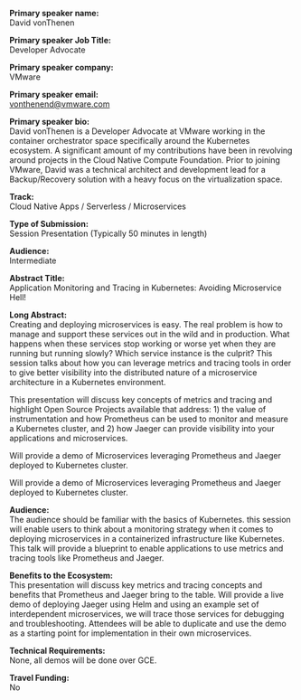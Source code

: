 **Primary speaker name:**  
David vonThenen

**Primary speaker Job Title:**  
Developer Advocate

**Primary speaker company:**  
VMware

**Primary speaker email:**  
vonthenend@vmware.com

**Primary speaker bio:**  
David vonThenen is a Developer Advocate at VMware working in the container orchestrator space specifically around the Kubernetes ecosystem. A significant amount of my contributions have been in revolving around projects in the Cloud Native Compute Foundation. Prior to joining VMware, David was a technical architect and development lead for a Backup/Recovery solution with a heavy focus on the virtualization space.

**Track:**  
Cloud Native Apps / Serverless / Microservices

**Type of Submission:**  
Session Presentation (Typically 50 minutes in length)

**Audience:**  
Intermediate

**Abstract Title:**  
Application Monitoring and Tracing in Kubernetes: Avoiding Microservice Hell!

**Long Abstract:**  
Creating and deploying microservices is easy. The real problem is how to manage and support these services out in the wild and in production. What happens when these services stop working or worse yet when they are running but running slowly? Which service instance is the culprit? This session talks about how you can leverage metrics and tracing tools in order to give better visibility into the distributed nature of a microservice architecture in a Kubernetes environment.

This presentation will discuss key concepts of metrics and tracing and highlight Open Source Projects available that address: 1) the value of instrumentation and how Prometheus can be used to monitor and measure a Kubernetes cluster, and 2) how Jaeger can provide visibility into your applications and microservices.

Will provide a demo of Microservices leveraging Prometheus and Jaeger deployed to Kubernetes cluster.

Will provide a demo of Microservices leveraging Prometheus and Jaeger deployed to Kubernetes cluster.

**Audience:**  
The audience should be familiar with the basics of Kubernetes. this session will enable users to think about a monitoring strategy when it comes to deploying microservices in a containerized infrastructure like Kubernetes. This talk will provide a blueprint to enable applications to use metrics and tracing tools like Prometheus and Jaeger.

**Benefits to the Ecosystem:**  
This presentation will discuss key metrics and tracing concepts and benefits that Prometheus and Jaeger bring to the table. Will provide a live demo of deploying Jaeger using Helm and using an example set of interdependent microservices, we will trace those services for debugging and troubleshooting. Attendees will be able to duplicate and use the demo as a starting point for implementation in their own microservices.

**Technical Requirements:**  
None, all demos will be done over GCE.

**Travel Funding:**  
No
